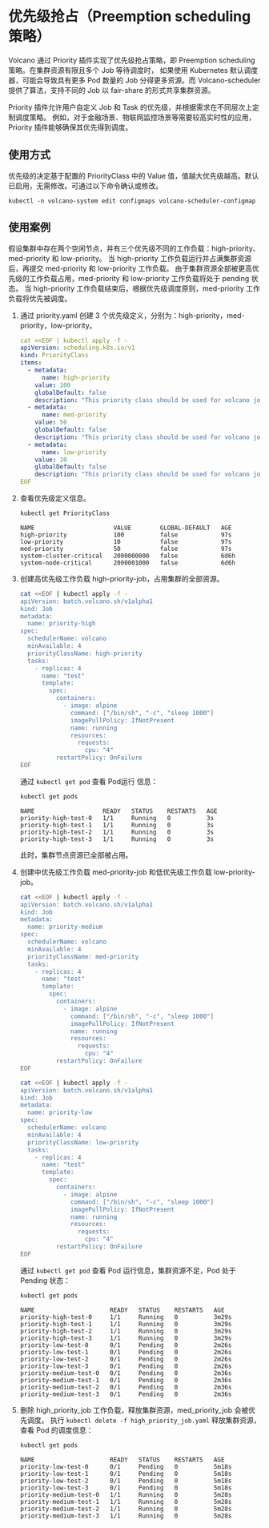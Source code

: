 # 优先级抢占（Preemption scheduling 策略）

Volcano 通过 Priority 插件实现了优先级抢占策略，即 Preemption scheduling 策略。在集群资源有限且多个 Job 等待调度时，
如果使用 Kubernetes 默认调度器，可能会导致具有更多 Pod 数量的 Job 分得更多资源。而 Volcano-scheduler 提供了算法，支持不同的 Job 以 fair-share 的形式共享集群资源。

Priority 插件允许用户自定义 Job 和 Task 的优先级，并根据需求在不同层次上定制调度策略。
例如，对于金融场景、物联网监控场景等需要较高实时性的应用，Priority 插件能够确保其优先得到调度。

## 使用方式

优先级的决定基于配置的 PriorityClass 中的 Value 值，值越大优先级越高。默认已启用，无需修改。可通过以下命令确认或修改。

```shell
kubectl -n volcano-system edit configmaps volcano-scheduler-configmap
```

## 使用案例

假设集群中存在两个空闲节点，并有三个优先级不同的工作负载：high-priority、med-priority 和 low-priority。
当 high-priority 工作负载运行并占满集群资源后，再提交 med-priority 和 low-priority 工作负载。
由于集群资源全部被更高优先级的工作负载占用，med-priority 和 low-priority 工作负载将处于 pending 状态。
当 high-priority 工作负载结束后，根据优先级调度原则，med-priority 工作负载将优先被调度。

1. 通过 priority.yaml 创建 3 个优先级定义，分别为：high-priority，med-priority，low-priority。

    ```yaml title="查看 priority.yaml"
    cat <<EOF | kubectl apply -f - 
    apiVersion: scheduling.k8s.io/v1 
    kind: PriorityClass 
    items: 
      - metadata: 
          name: high-priority 
        value: 100 
        globalDefault: false 
        description: "This priority class should be used for volcano job only." 
      - metadata: 
          name: med-priority 
        value: 50 
        globalDefault: false 
        description: "This priority class should be used for volcano job only." 
      - metadata: 
          name: low-priority 
        value: 10 
        globalDefault: false 
        description: "This priority class should be used for volcano job only." 
    EOF
    ```
2. 查看优先级定义信息。

    ```bash
    kubectl get PriorityClass
    ```
    ```console
    NAME                      VALUE        GLOBAL-DEFAULT   AGE  
    high-priority             100          false            97s  
    low-priority              10           false            97s  
    med-priority              50           false            97s  
    system-cluster-critical   2000000000   false            6d6h  
    system-node-critical      2000001000   false            6d6h
    ```
  
3. 创建高优先级工作负载 high-priority-job，占用集群的全部资源。

    ```bash title="查看 high-priority-job"
    cat <<EOF | kubectl apply -f -  
    apiVersion: batch.volcano.sh/v1alpha1  
    kind: Job  
    metadata:  
      name: priority-high  
    spec:  
      schedulerName: volcano  
      minAvailable: 4  
      priorityClassName: high-priority  
      tasks:  
        - replicas: 4  
          name: "test"  
          template:  
            spec:  
              containers:  
                - image: alpine  
                  command: ["/bin/sh", "-c", "sleep 1000"]  
                  imagePullPolicy: IfNotPresent  
                  name: running  
                  resources:  
                    requests:  
                      cpu: "4"  
              restartPolicy: OnFailure  
    EOF
    ```

    通过 `kubectl get pod` 查看 Pod运行 信息：

    ```bash
    kubectl get pods
    ```
    ```console
    NAME                   READY   STATUS    RESTARTS   AGE  
    priority-high-test-0   1/1     Running   0          3s  
    priority-high-test-1   1/1     Running   0          3s  
    priority-high-test-2   1/1     Running   0          3s  
    priority-high-test-3   1/1     Running   0          3s
    ```

    此时，集群节点资源已全部被占用。

4. 创建中优先级工作负载 med-priority-job 和低优先级工作负载 low-priority-job。

    ```bash title="med-priority-job"
    cat <<EOF | kubectl apply -f -  
    apiVersion: batch.volcano.sh/v1alpha1  
    kind: Job  
    metadata:  
      name: priority-medium  
    spec:  
      schedulerName: volcano  
      minAvailable: 4  
      priorityClassName: med-priority  
      tasks:  
        - replicas: 4  
          name: "test"  
          template:  
            spec:  
              containers:  
                - image: alpine  
                  command: ["/bin/sh", "-c", "sleep 1000"]  
                  imagePullPolicy: IfNotPresent  
                  name: running  
                  resources:  
                    requests:  
                      cpu: "4"  
              restartPolicy: OnFailure  
    EOF
    ```

    ```bash title="low-priority-job"
    cat <<EOF | kubectl apply -f -  
    apiVersion: batch.volcano.sh/v1alpha1  
    kind: Job  
    metadata:  
      name: priority-low  
    spec:  
      schedulerName: volcano  
      minAvailable: 4  
      priorityClassName: low-priority  
      tasks:  
        - replicas: 4  
          name: "test"  
          template:  
            spec:  
              containers:  
                - image: alpine  
                  command: ["/bin/sh", "-c", "sleep 1000"]  
                  imagePullPolicy: IfNotPresent  
                  name: running  
                  resources:  
                    requests:  
                      cpu: "4"  
              restartPolicy: OnFailure  
    EOF
    ```

    通过 `kubectl get pod` 查看 Pod 运行信息，集群资源不足，Pod 处于 Pending 状态：

    ```bash
    kubectl get pods
    ```
    ```console
    NAME                     READY   STATUS    RESTARTS   AGE  
    priority-high-test-0     1/1     Running   0          3m29s  
    priority-high-test-1     1/1     Running   0          3m29s  
    priority-high-test-2     1/1     Running   0          3m29s  
    priority-high-test-3     1/1     Running   0          3m29s  
    priority-low-test-0      0/1     Pending   0          2m26s  
    priority-low-test-1      0/1     Pending   0          2m26s  
    priority-low-test-2      0/1     Pending   0          2m26s  
    priority-low-test-3      0/1     Pending   0          2m26s  
    priority-medium-test-0   0/1     Pending   0          2m36s  
    priority-medium-test-1   0/1     Pending   0          2m36s  
    priority-medium-test-2   0/1     Pending   0          2m36s  
    priority-medium-test-3   0/1     Pending   0          2m36s
    ```

5. 删除 high_priority_job 工作负载，释放集群资源，med_priority_job 会被优先调度。
   执行 `kubectl delete -f high_priority_job.yaml` 释放集群资源，查看 Pod 的调度信息：

    ```bash
    kubectl get pods
    ```
    ```console
    NAME                     READY   STATUS    RESTARTS   AGE  
    priority-low-test-0      0/1     Pending   0          5m18s  
    priority-low-test-1      0/1     Pending   0          5m18s  
    priority-low-test-2      0/1     Pending   0          5m18s  
    priority-low-test-3      0/1     Pending   0          5m18s  
    priority-medium-test-0   1/1     Running   0          5m28s  
    priority-medium-test-1   1/1     Running   0          5m28s  
    priority-medium-test-2   1/1     Running   0          5m28s  
    priority-medium-test-3   1/1     Running   0          5m28s
    ```
